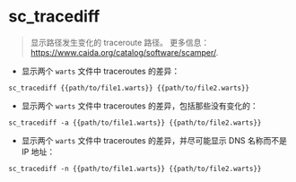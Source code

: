 # sc_tracediff

> 显示路径发生变化的 traceroute 路径。
> 更多信息：<https://www.caida.org/catalog/software/scamper/>.

- 显示两个 `warts` 文件中 traceroutes 的差异：

`sc_tracediff {{path/to/file1.warts}} {{path/to/file2.warts}}`

- 显示两个 `warts` 文件中 traceroutes 的差异，包括那些没有变化的：

`sc_tracediff -a {{path/to/file1.warts}} {{path/to/file2.warts}}`

- 显示两个 `warts` 文件中 traceroutes 的差异，并尽可能显示 DNS 名称而不是 IP 地址：

`sc_tracediff -n {{path/to/file1.warts}} {{path/to/file2.warts}}`